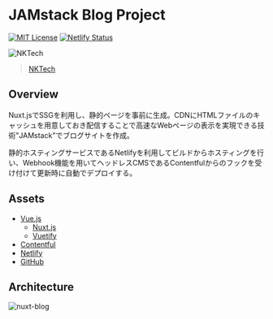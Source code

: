 # JAMstack Blog Project

[![MIT License](http://img.shields.io/badge/license-MIT-blue.svg?style=flat)](LICENSE)
[![Netlify Status](https://api.netlify.com/api/v1/badges/19488001-8686-4d68-a766-d763098a8aed/deploy-status)](https://app.netlify.com/sites/quizzical-pare-e9bb41/deploys)

![NKTech](https://user-images.githubusercontent.com/55532835/107258358-0ad42c00-6a7f-11eb-9d6f-17a3b0d2f909.jpg)

> [NKTech](https://nktech.jp/)

## Overview

Nuxt.jsでSSGを利用し、静的ページを事前に生成。CDNにHTMLファイルのキャッシュを用意しておき配信することで高速なWebページの表示を実現できる技術"JAMstack"でブログサイトを作成。

静的ホスティングサービスであるNetlifyを利用してビルドからホスティングを行い、Webhook機能を用いてヘッドレスCMSであるContentfulからのフックを受け付けて更新時に自動でデプロイする。

## Assets
- [Vue.js](https://vuejs.org/)
  - [Nuxt.js](https://nuxtjs.org/)
  - [Vuetify](https://vuetifyjs.com/)
- [Contentful](https://app.contentful.com/)
- [Netlify](https://app.netlify.com/)
- [GitHub](https://github.com/)


## Architecture
![nuxt-blog](https://user-images.githubusercontent.com/55532835/107258813-951c9000-6a7f-11eb-9ab4-2fb770817796.png)
